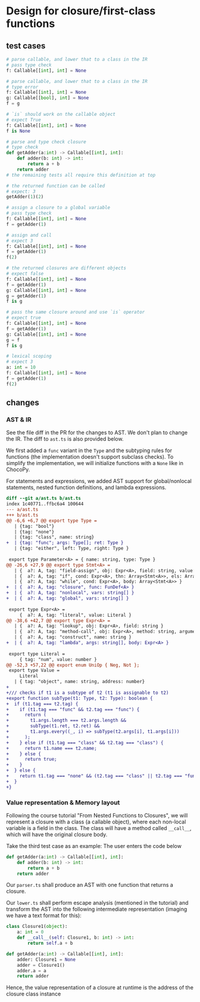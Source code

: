 # Design for closure/first-class functions

## test cases

```python
# parse callable, and lower that to a class in the IR
# pass type check
f: Callable[[int], int] = None  
```

```python
# parse callable, and lower that to a class in the IR
# type error
f: Callable[[int], int] = None  
g: Callable[[bool], int] = None
f = g
```

```python
# `is` should work on the callable object
# expect True
f: Callable[[int], int] = None  
f is None 
```

```python
# parse and type check closure
# type check 
def getAdder(a:int) -> Callable[[int], int]:
    def adder(b: int) -> int:
        return a + b
    return adder
# the remaining tests all require this definition at top
```

```python
# the returned function can be called
# expect: 3
getAdder(1)(2) 
```

```python
# assign a closure to a global variable
# pass type check
f: Callable[[int], int] = None
f = getAdder(1) 
```

```python
# assign and call
# expect 3
f: Callable[[int], int] = None
f = getAdder(1) 
f(2) 
```

```python
# the returned closures are different objects
# expect false
f: Callable[[int], int] = None
f = getAdder(1) 
g: Callable[[int], int] = None
g = getAdder(1) 
f is g
```

```python
# pass the same closure around and use `is` operator
# expect true
f: Callable[[int], int] = None
f = getAdder(1) 
g: Callable[[int], int] = None
g = f
f is g
```

```python
# lexical scoping
# expect 3
a: int = 10
f: Callable[[int], int] = None
f = getAdder(1) 
f(2) 
```

## changes

### AST & IR

See the file diff in the PR for the changes to AST. We don't plan to change the
IR. The diff to `ast.ts` is also provided below.

We first added a `func` variant in the `Type` and the subtyping rules for
functions (the implementation doesn't support subclass checks). To simplify the
implementation, we will initialize functions with a `None` like in ChocoPy.

For statements and expressions, we added AST support for global/nonlocal
statements, nested function definitions, and lambda expressions.

```diff
diff --git a/ast.ts b/ast.ts
index 1c40771..ffbc6a4 100644
--- a/ast.ts
+++ b/ast.ts
@@ -6,6 +6,7 @@ export type Type =
   | {tag: "bool"}
   | {tag: "none"}
   | {tag: "class", name: string}
+  | {tag: "func"; args: Type[]; ret: Type }
   | {tag: "either", left: Type, right: Type }
 
 export type Parameter<A> = { name: string, type: Type }
@@ -26,6 +27,9 @@ export type Stmt<A> =
   | {  a?: A, tag: "field-assign", obj: Expr<A>, field: string, value: Expr<A> }
   | {  a?: A, tag: "if", cond: Expr<A>, thn: Array<Stmt<A>>, els: Array<Stmt<A>> }
   | {  a?: A, tag: "while", cond: Expr<A>, body: Array<Stmt<A>> }
+  | {  a?: A, tag: "closure", func: FunDef<A> }
+  | {  a?: A, tag: "nonlocal", vars: string[] }
+  | {  a?: A, tag: "global", vars: string[] }
 
 export type Expr<A> =
     {  a?: A, tag: "literal", value: Literal }
@@ -38,6 +42,7 @@ export type Expr<A> =
   | {  a?: A, tag: "lookup", obj: Expr<A>, field: string }
   | {  a?: A, tag: "method-call", obj: Expr<A>, method: string, arguments: Array<Expr<A>> }
   | {  a?: A, tag: "construct", name: string }
+  | {  a?: A, tag: "lambda", args: string[], body: Expr<A> }
 
 export type Literal = 
     { tag: "num", value: number }
@@ -52,3 +57,22 @@ export enum UniOp { Neg, Not };
 export type Value =
     Literal
   | { tag: "object", name: string, address: number}
+
+/// checks if t1 is a subtype of t2 (t1 is assignable to t2)
+export function subType(t1: Type, t2: Type): boolean {
+  if (t1.tag === t2.tag) {
+    if (t1.tag === "func" && t2.tag === "func") {
+      return (
+        t1.args.length === t2.args.length &&
+        subType(t1.ret, t2.ret) &&
+        t1.args.every((_, i) => subType(t2.args[i], t1.args[i]))
+      );
+    } else if (t1.tag === "class" && t2.tag === "class") {
+      return t1.name === t2.name;
+    } else {
+      return true;
+    }
+  } else {
+    return t1.tag === "none" && (t2.tag === "class" || t2.tag === "func");
+  }
+}
```

### Value representation & Memory layout

Following the course tutorial "From Nested Functions to Closures", we will
represent a closure with a class (a callable object), where each non-local
variable is a field in the class. The class will have a method called `__call__`,
which will have the original closure body.

Take the third test case as an example: The user enters the code below

```python
def getAdder(a:int) -> Callable[[int], int]:
    def adder(b: int) -> int:
        return a + b
    return adder
```

Our `parser.ts` shall produce an AST with one function that returns a closure.

Our `lower.ts` shall perform escape analysis (mentioned in the tutorial) and
transform the AST into the following intermediate representation (imaging we
have a text format for this):

```python
class Closure1(object):
    a: int = 0
    def __call__(self: Closure1, b: int) -> int:
        return self.a + b

def getAdder(a:int) -> Callable[[int], int]:
    adder: Closure1 = None
    adder = Closure1()
    adder.a = a
    return adder
```

Hence, the value representation of a closure at runtime is the address of the
closure class instance 
